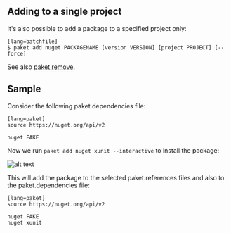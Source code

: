 ## Adding to a single project

It's also possible to add a package to a specified project only:

    [lang=batchfile]
    $ paket add nuget PACKAGENAME [version VERSION] [project PROJECT] [--force]

See also [paket remove](paket-remove.html).

## Sample

Consider the following paket.dependencies file:

    [lang=paket]
    source https://nuget.org/api/v2

    nuget FAKE

Now we run `paket add nuget xunit --interactive` to install the package:

![alt text](img/interactive-add.png "Interactive paket add")

This will add the package to the selected paket.references files and also to the paket.dependencies file:

    [lang=paket]
    source https://nuget.org/api/v2

    nuget FAKE
    nuget xunit
